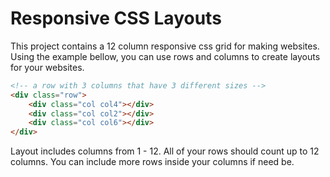 # Responsive CSS Layouts

This project contains a 12 column responsive css grid for making websites.
Using the example bellow, you can use rows and columns to create layouts for your websites.

```html
<!-- a row with 3 columns that have 3 different sizes -->
<div class="row">
    <div class="col col4"></div>
    <div class="col col2"></div>
    <div class="col col6"></div>
</div>
```
Layout includes columns from 1 - 12.
All of your rows should count up to 12 columns.
You can include more rows inside your columns if need be.
